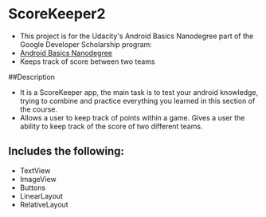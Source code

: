 # ScoreKeeper2
- This project is for the Udacity's Android Basics Nanodegree part of the Google Developer Scholarship program: 
- [Android Basics Nanodegree](https://www.udacity.com/course/android-basics-nanodegree-by-google--nd803)
- Keeps track of score between two teams

##Description
  - It is a  ScoreKeeper app, the main task is to test your android knowledge, trying to combine and practice 
everything you learned in this section of the course. 
  - Allows a user to keep track of points within a game. Gives a user the ability to keep track of
the score of two different teams.

## Includes the following:
- TextView
- ImageView
- Buttons
- LinearLayout
- RelativeLayout


